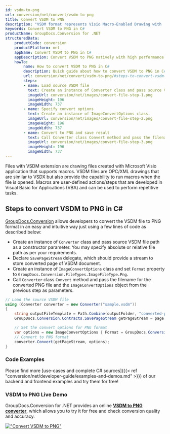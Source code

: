```yaml
---
id: vsdm-to-png
url: conversion/net/convert/vsdm-to-png
title: Convert VSDM to PNG
description: "VSDM format represents Visio Macro-Enabled Drawing with .vsdm extension. Learn how to convert VSDM to PNG file programmatically in C# language using GroupDocs.Conversion for .NET library."
keywords: Convert VSDM to PNG in C#
productName: GroupDocs.Conversion for .NET
structuredData:
    productCode: conversion
    productPlatform: net
    appName: Convert VSDM to PNG in C#
    appDescription: Convert VSDM to PNG natively with high performance using C# language and server side GroupDocs.Conversion for .NET APIs, without the use of any software like Microsoft or Open Office.
    howTo:
        name: How to convert VSDM to PNG in C# 
        description: Quick guide about how to convert VSDM to PNG in C# with high performance and accuracy.
        url: conversion/net/convert/vsdm-to-png/#steps-to-convert-vsdm-to-png-in-c
        steps:
        - name: Load source VSDM file 
          text: Create an instance of Converter class and pass source VSDM file path as a constructor parameter. You may specify absolute or relative file path as per your requirements. 
          imageUrl: conversion/net/images/convert-file-step-1.png
          imageHeight: 196
          imageWidth: 737
        - name: Specify convert options 
          text: Create an instance of ImageConvertOptions class.
          imageUrl: conversion/net/images/convert-file-step-2.png
          imageHeight: 196
          imageWidth: 737
        - name: Convert to PNG and save result 
          text: Call Converter class Convert method and pass the filename for the converted HTML file and the ImageConvertOptions object from the previous step as parameters.
          imageUrl: conversion/net/images/convert-file-step-3.png
          imageHeight: 196
          imageWidth: 737
---
```


Files with VSDM extension are drawing files created with Microsoft Visio application that supports macros. VSDM files are OPC/XML drawings that are similar to VSDX but also provide the capability to run macros when the file is opened. Macros are user-defined actions/steps that are developed in Visual Basic for Applications (VBA) and can be used to perform repetitive tasks.

## Steps to convert VSDM to PNG in C#

[GroupDocs.Conversion](https://products.groupdocs.com/conversion/net) allows developers to convert the VSDM file to PNG format in an easy and intuitive way just using a few lines of code as described below:

* Create an instance of `Converter` class and pass source VSDM file path as a constructor parameter. You may specify absolute or relative file path as per your requirements. 
* Declare `SavePageStream` delegate, which should provide a stream to store converted page of VSDM document.
* Create an instance of `ImageConvertOptions` class and set `Format` property to `GroupDocs.Conversion.FileTypes.ImageFileType.Png`.
* Call `Converter` class `Convert` method and pass the filename for the converted PNG file and the `ImageConvertOptions` object from the previous step as parameters.

```csharp
// Load the source VSDM file
using (Converter converter = new Converter("sample.vsdm"))
{
    string outputFileTemplate = Path.Combine(outputFolder, "converted-page-{0}.png");
    GroupDocs.Conversion.Contracts.SavePageStream getPageStream = page => new FileStream(string.Format(outputFileTemplate, page), FileMode.Create);

    // Set the convert options for PNG format
    var options = new ImageConvertOptions { Format = GroupDocs.Conversion.FileTypes.ImageFileType.Png };   
    // Convert to PNG format
    converter.Convert(getPageStream, options);
}
```

### Code Examples

Please find more [use-cases and complete C# sources]({{< ref "conversion/net/developer-guide/examples-and-demos.md" >}}) of our backend and frontend examples and try them for free!

### VSDM to PNG Live Demo

GroupDocs.Conversion for .NET provides an online [**VSDM to PNG converter**](https://products.groupdocs.app/conversion/vsdm-to-png), which allows you to try it for free and check conversion quality and accuracy.

[!["Convert VSDM to PNG"](conversion/net/images/convert-to-png/convert-vsdm-to-png.png)](https://products.groupdocs.app/conversion/vsdm-to-png)